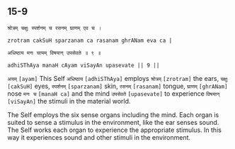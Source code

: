 ## 15-9


```shloka-sa
श्रोत्रम् चक्षुः स्पर्शनम् च रसनम् घ्राणम् एव च ।
```
```shloka-sa-hk
zrotram cakSuH sparzanam ca rasanam ghrANam eva ca |
```
```shloka-sa
अधिष्ठाय मनः चायम् विषयान् उपसेवते ॥ ९ ॥
```
```shloka-sa-hk
adhiSThAya manaH cAyam viSayAn upasevate || 9 ||
```

`अयम्` `[ayam]` This Self `अधिष्ठाय` `[adhiSThAya]` employs `श्रोत्रम्` `[zrotram]` the ears, `चक्षुः` `[cakSuH]` eyes, `स्पर्शनम्` `[sparzanam]` skin, `रसनम्` `[rasanam]` tongue, `घ्राणम्` `[ghrANam]` nose `मनः च` `[manaH ca]` and the mind `उपसेवते` `[upasevate]` to experience `विषयान्` `[viSayAn]` the stimuli in the material world.

The Self employs the six sense organs including the mind. Each organ is suited to sense a stimulus in the environment, like the ear senses sound. The Self works each organ to experience the appropriate stimulus. In this way it experiences sound and other stimuli in the environment.

